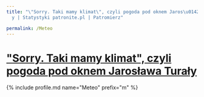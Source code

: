 ```yaml
---
title: "\"Sorry. Taki mamy klimat\", czyli pogoda pod oknem Jaros\u0142awa Tura\u0142\
  y | Statystyki patronite.pl | Patromierz"

permalink: /Meteo
---
```


# ["Sorry. Taki mamy klimat", czyli pogoda pod oknem Jarosława Turały](https://patronite.pl/Meteo)

{% include profile.md name="Meteo" prefix="m" %}
